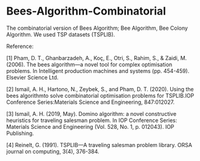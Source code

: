 # Bees-Algorithm-Combinatorial
The combinatorial version of Bees Algorithm; Bee Algorithm, Bee Colony Algorithm.
We used TSP datasets (TSPLIB).

Reference:

[1] Pham, D. T., Ghanbarzadeh, A., Koç, E., Otri, S., Rahim, S., & Zaidi, M. (2006). The bees algorithm—a novel tool for complex optimisation problems. In Intelligent production machines and systems (pp. 454-459). Elsevier Science Ltd.

[2] Ismail, A. H., Hartono, N., Zeybek, S., and Pham, D. T. (2020). Using the bees algorithmto solve combinatorial optimisation problems for TSPLIB.IOP Conference Series:Materials Science and Engineering, 847:012027.

[3] Ismail, A. H. (2019, May). Domino algorithm: a novel constructive heuristics for traveling salesman problem. In IOP Conference Series: Materials Science and Engineering (Vol. 528, No. 1, p. 012043). IOP Publishing.

[4] Reinelt, G. (1991). TSPLIB—A traveling salesman problem library. ORSA journal on computing, 3(4), 376-384.
